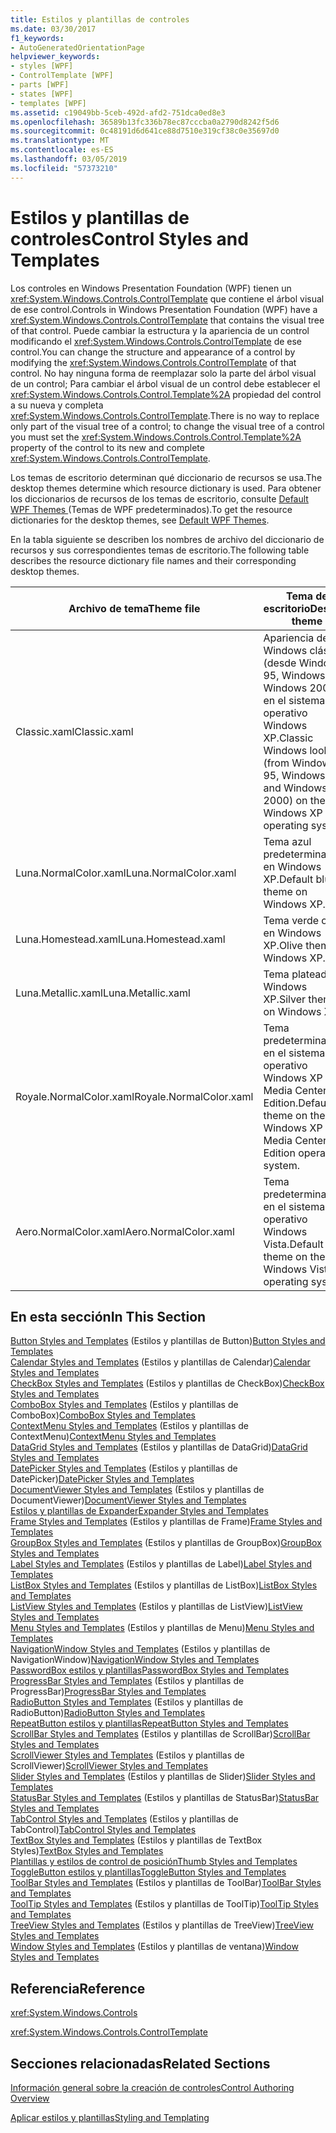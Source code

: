 ```yaml
---
title: Estilos y plantillas de controles
ms.date: 03/30/2017
f1_keywords:
- AutoGeneratedOrientationPage
helpviewer_keywords:
- styles [WPF]
- ControlTemplate [WPF]
- parts [WPF]
- states [WPF]
- templates [WPF]
ms.assetid: c19049bb-5ceb-492d-afd2-751dca0ed8e3
ms.openlocfilehash: 36589b13fc336b78ec87cccba0a2790d8242f5d6
ms.sourcegitcommit: 0c48191d6d641ce88d7510e319cf38c0e35697d0
ms.translationtype: MT
ms.contentlocale: es-ES
ms.lasthandoff: 03/05/2019
ms.locfileid: "57373210"
---
```

# <a name="control-styles-and-templates"></a><span data-ttu-id="7e40b-102">Estilos y plantillas de controles</span><span class="sxs-lookup"><span data-stu-id="7e40b-102">Control Styles and Templates</span></span>
<span data-ttu-id="7e40b-103">Los controles en Windows Presentation Foundation (WPF) tienen un <xref:System.Windows.Controls.ControlTemplate> que contiene el árbol visual de ese control.</span><span class="sxs-lookup"><span data-stu-id="7e40b-103">Controls in Windows Presentation Foundation (WPF) have a <xref:System.Windows.Controls.ControlTemplate> that contains the visual tree of that control.</span></span> <span data-ttu-id="7e40b-104">Puede cambiar la estructura y la apariencia de un control modificando el <xref:System.Windows.Controls.ControlTemplate> de ese control.</span><span class="sxs-lookup"><span data-stu-id="7e40b-104">You can change the structure and appearance of a control by modifying the <xref:System.Windows.Controls.ControlTemplate> of that control.</span></span> <span data-ttu-id="7e40b-105">No hay ninguna forma de reemplazar solo la parte del árbol visual de un control; Para cambiar el árbol visual de un control debe establecer el <xref:System.Windows.Controls.Control.Template%2A> propiedad del control a su nueva y completa <xref:System.Windows.Controls.ControlTemplate>.</span><span class="sxs-lookup"><span data-stu-id="7e40b-105">There is no way to replace only part of the visual tree of a control; to change the visual tree of a control you must set the <xref:System.Windows.Controls.Control.Template%2A> property of the control to its new and complete <xref:System.Windows.Controls.ControlTemplate>.</span></span>  
  
 <span data-ttu-id="7e40b-106">Los temas de escritorio determinan qué diccionario de recursos se usa.</span><span class="sxs-lookup"><span data-stu-id="7e40b-106">The desktop themes determine which resource dictionary is used.</span></span> <span data-ttu-id="7e40b-107">Para obtener los diccionarios de recursos de los temas de escritorio, consulte [Default WPF Themes ](https://go.microsoft.com/fwlink/?LinkID=158252) (Temas de WPF predeterminados).</span><span class="sxs-lookup"><span data-stu-id="7e40b-107">To get the resource dictionaries for the desktop themes, see [Default WPF Themes](https://go.microsoft.com/fwlink/?LinkID=158252).</span></span>  
  
 <span data-ttu-id="7e40b-108">En la tabla siguiente se describen los nombres de archivo del diccionario de recursos y sus correspondientes temas de escritorio.</span><span class="sxs-lookup"><span data-stu-id="7e40b-108">The following table describes the resource dictionary file names and their corresponding desktop themes.</span></span>  
  
|<span data-ttu-id="7e40b-109">Archivo de tema</span><span class="sxs-lookup"><span data-stu-id="7e40b-109">Theme file</span></span>|<span data-ttu-id="7e40b-110">Tema de escritorio</span><span class="sxs-lookup"><span data-stu-id="7e40b-110">Desktop theme</span></span>|  
|----------------|-------------------|  
|<span data-ttu-id="7e40b-111">Classic.xaml</span><span class="sxs-lookup"><span data-stu-id="7e40b-111">Classic.xaml</span></span>|<span data-ttu-id="7e40b-112">Apariencia de Windows clásica (desde Windows 95, Windows 98 y Windows 2000) en el sistema operativo Windows XP.</span><span class="sxs-lookup"><span data-stu-id="7e40b-112">Classic Windows look (from Windows 95, Windows 98, and Windows 2000) on the Windows XP operating system..</span></span>|  
|<span data-ttu-id="7e40b-113">Luna.NormalColor.xaml</span><span class="sxs-lookup"><span data-stu-id="7e40b-113">Luna.NormalColor.xaml</span></span>|<span data-ttu-id="7e40b-114">Tema azul predeterminado en Windows XP.</span><span class="sxs-lookup"><span data-stu-id="7e40b-114">Default blue theme on Windows XP.</span></span>|  
|<span data-ttu-id="7e40b-115">Luna.Homestead.xaml</span><span class="sxs-lookup"><span data-stu-id="7e40b-115">Luna.Homestead.xaml</span></span>|<span data-ttu-id="7e40b-116">Tema verde olivo en Windows XP.</span><span class="sxs-lookup"><span data-stu-id="7e40b-116">Olive theme on Windows XP.</span></span>|  
|<span data-ttu-id="7e40b-117">Luna.Metallic.xaml</span><span class="sxs-lookup"><span data-stu-id="7e40b-117">Luna.Metallic.xaml</span></span>|<span data-ttu-id="7e40b-118">Tema plateado en Windows XP.</span><span class="sxs-lookup"><span data-stu-id="7e40b-118">Silver theme on Windows XP.</span></span>|  
|<span data-ttu-id="7e40b-119">Royale.NormalColor.xaml</span><span class="sxs-lookup"><span data-stu-id="7e40b-119">Royale.NormalColor.xaml</span></span>|<span data-ttu-id="7e40b-120">Tema predeterminado en el sistema operativo Windows XP Media Center Edition.</span><span class="sxs-lookup"><span data-stu-id="7e40b-120">Default theme on the Windows XP Media Center Edition operating system.</span></span>|  
|<span data-ttu-id="7e40b-121">Aero.NormalColor.xaml</span><span class="sxs-lookup"><span data-stu-id="7e40b-121">Aero.NormalColor.xaml</span></span>|<span data-ttu-id="7e40b-122">Tema predeterminado en el sistema operativo Windows Vista.</span><span class="sxs-lookup"><span data-stu-id="7e40b-122">Default theme on the Windows Vista operating system.</span></span>|  
  
## <a name="in-this-section"></a><span data-ttu-id="7e40b-123">En esta sección</span><span class="sxs-lookup"><span data-stu-id="7e40b-123">In This Section</span></span>  
 <span data-ttu-id="7e40b-124">[Button Styles and Templates](button-styles-and-templates.md) (Estilos y plantillas de Button)</span><span class="sxs-lookup"><span data-stu-id="7e40b-124">[Button Styles and Templates](button-styles-and-templates.md)</span></span>  
 <span data-ttu-id="7e40b-125">[Calendar Styles and Templates](calendar-styles-and-templates.md) (Estilos y plantillas de Calendar)</span><span class="sxs-lookup"><span data-stu-id="7e40b-125">[Calendar Styles and Templates](calendar-styles-and-templates.md)</span></span>  
 <span data-ttu-id="7e40b-126">[CheckBox Styles and Templates](checkbox-styles-and-templates.md) (Estilos y plantillas de CheckBox)</span><span class="sxs-lookup"><span data-stu-id="7e40b-126">[CheckBox Styles and Templates](checkbox-styles-and-templates.md)</span></span>  
 <span data-ttu-id="7e40b-127">[ComboBox Styles and Templates](combobox-styles-and-templates.md) (Estilos y plantillas de ComboBox)</span><span class="sxs-lookup"><span data-stu-id="7e40b-127">[ComboBox Styles and Templates](combobox-styles-and-templates.md)</span></span>  
 <span data-ttu-id="7e40b-128">[ContextMenu Styles and Templates](contextmenu-styles-and-templates.md) (Estilos y plantillas de ContextMenu)</span><span class="sxs-lookup"><span data-stu-id="7e40b-128">[ContextMenu Styles and Templates](contextmenu-styles-and-templates.md)</span></span>  
 <span data-ttu-id="7e40b-129">[DataGrid Styles and Templates](datagrid-styles-and-templates.md) (Estilos y plantillas de DataGrid)</span><span class="sxs-lookup"><span data-stu-id="7e40b-129">[DataGrid Styles and Templates](datagrid-styles-and-templates.md)</span></span>  
 <span data-ttu-id="7e40b-130">[DatePicker Styles and Templates](datepicker-styles-and-templates.md) (Estilos y plantillas de DatePicker)</span><span class="sxs-lookup"><span data-stu-id="7e40b-130">[DatePicker Styles and Templates](datepicker-styles-and-templates.md)</span></span>  
 <span data-ttu-id="7e40b-131">[DocumentViewer Styles and Templates](documentviewer-styles-and-templates.md) (Estilos y plantillas de DocumentViewer)</span><span class="sxs-lookup"><span data-stu-id="7e40b-131">[DocumentViewer Styles and Templates](documentviewer-styles-and-templates.md)</span></span>  
 [<span data-ttu-id="7e40b-132">Estilos y plantillas de Expander</span><span class="sxs-lookup"><span data-stu-id="7e40b-132">Expander Styles and Templates</span></span>](expander-styles-and-templates.md)  
 <span data-ttu-id="7e40b-133">[Frame Styles and Templates](frame-styles-and-templates.md) (Estilos y plantillas de Frame)</span><span class="sxs-lookup"><span data-stu-id="7e40b-133">[Frame Styles and Templates](frame-styles-and-templates.md)</span></span>  
 <span data-ttu-id="7e40b-134">[GroupBox Styles and Templates](groupbox-styles-and-templates.md) (Estilos y plantillas de GroupBox)</span><span class="sxs-lookup"><span data-stu-id="7e40b-134">[GroupBox Styles and Templates](groupbox-styles-and-templates.md)</span></span>  
 <span data-ttu-id="7e40b-135">[Label Styles and Templates](label-styles-and-templates.md) (Estilos y plantillas de Label)</span><span class="sxs-lookup"><span data-stu-id="7e40b-135">[Label Styles and Templates](label-styles-and-templates.md)</span></span>  
 <span data-ttu-id="7e40b-136">[ListBox Styles and Templates](listbox-styles-and-templates.md) (Estilos y plantillas de ListBox)</span><span class="sxs-lookup"><span data-stu-id="7e40b-136">[ListBox Styles and Templates](listbox-styles-and-templates.md)</span></span>  
 <span data-ttu-id="7e40b-137">[ListView Styles and Templates](listview-styles-and-templates.md) (Estilos y plantillas de ListView)</span><span class="sxs-lookup"><span data-stu-id="7e40b-137">[ListView Styles and Templates](listview-styles-and-templates.md)</span></span>  
 <span data-ttu-id="7e40b-138">[Menu Styles and Templates](menu-styles-and-templates.md) (Estilos y plantillas de Menu)</span><span class="sxs-lookup"><span data-stu-id="7e40b-138">[Menu Styles and Templates](menu-styles-and-templates.md)</span></span>  
 <span data-ttu-id="7e40b-139">[NavigationWindow Styles and Templates](navigationwindow-styles-and-templates.md) (Estilos y plantillas de NavigationWindow)</span><span class="sxs-lookup"><span data-stu-id="7e40b-139">[NavigationWindow Styles and Templates](navigationwindow-styles-and-templates.md)</span></span>  
 [<span data-ttu-id="7e40b-140">PasswordBox estilos y plantillas</span><span class="sxs-lookup"><span data-stu-id="7e40b-140">PasswordBox Styles and Templates</span></span>](passwordbox-syles-and-templates.md)  
 <span data-ttu-id="7e40b-141">[ProgressBar Styles and Templates](progressbar-styles-and-templates.md) (Estilos y plantillas de ProgressBar)</span><span class="sxs-lookup"><span data-stu-id="7e40b-141">[ProgressBar Styles and Templates](progressbar-styles-and-templates.md)</span></span>  
 <span data-ttu-id="7e40b-142">[RadioButton Styles and Templates](radiobutton-styles-and-templates.md) (Estilos y plantillas de RadioButton)</span><span class="sxs-lookup"><span data-stu-id="7e40b-142">[RadioButton Styles and Templates](radiobutton-styles-and-templates.md)</span></span>  
 [<span data-ttu-id="7e40b-143">RepeatButton estilos y plantillas</span><span class="sxs-lookup"><span data-stu-id="7e40b-143">RepeatButton Styles and Templates</span></span>](repeatbutton-syles-and-templates.md)  
 <span data-ttu-id="7e40b-144">[ScrollBar Styles and Templates](scrollbar-styles-and-templates.md) (Estilos y plantillas de ScrollBar)</span><span class="sxs-lookup"><span data-stu-id="7e40b-144">[ScrollBar Styles and Templates](scrollbar-styles-and-templates.md)</span></span>  
 <span data-ttu-id="7e40b-145">[ScrollViewer Styles and Templates](scrollviewer-styles-and-templates.md) (Estilos y plantillas de ScrollViewer)</span><span class="sxs-lookup"><span data-stu-id="7e40b-145">[ScrollViewer Styles and Templates](scrollviewer-styles-and-templates.md)</span></span>  
 <span data-ttu-id="7e40b-146">[Slider Styles and Templates](slider-styles-and-templates.md) (Estilos y plantillas de Slider)</span><span class="sxs-lookup"><span data-stu-id="7e40b-146">[Slider Styles and Templates](slider-styles-and-templates.md)</span></span>  
 <span data-ttu-id="7e40b-147">[StatusBar Styles and Templates](statusbar-styles-and-templates.md) (Estilos y plantillas de StatusBar)</span><span class="sxs-lookup"><span data-stu-id="7e40b-147">[StatusBar Styles and Templates](statusbar-styles-and-templates.md)</span></span>  
 <span data-ttu-id="7e40b-148">[TabControl Styles and Templates](tabcontrol-styles-and-templates.md) (Estilos y plantillas de TabControl)</span><span class="sxs-lookup"><span data-stu-id="7e40b-148">[TabControl Styles and Templates](tabcontrol-styles-and-templates.md)</span></span>  
 <span data-ttu-id="7e40b-149">[TextBox Styles and Templates](textbox-styles-and-templates.md) (Estilos y plantillas de TextBox Styles)</span><span class="sxs-lookup"><span data-stu-id="7e40b-149">[TextBox Styles and Templates](textbox-styles-and-templates.md)</span></span>  
 [<span data-ttu-id="7e40b-150">Plantillas y estilos de control de posición</span><span class="sxs-lookup"><span data-stu-id="7e40b-150">Thumb Styles and Templates</span></span>](thumb-syles-and-templates.md)  
 [<span data-ttu-id="7e40b-151">ToggleButton estilos y plantillas</span><span class="sxs-lookup"><span data-stu-id="7e40b-151">ToggleButton Styles and Templates</span></span>](togglebutton-syles-and-templates.md)  
 <span data-ttu-id="7e40b-152">[ToolBar Styles and Templates](toolbar-styles-and-templates.md) (Estilos y plantillas de ToolBar)</span><span class="sxs-lookup"><span data-stu-id="7e40b-152">[ToolBar Styles and Templates](toolbar-styles-and-templates.md)</span></span>  
 <span data-ttu-id="7e40b-153">[ToolTip Styles and Templates](tooltip-styles-and-templates.md) (Estilos y plantillas de ToolTip)</span><span class="sxs-lookup"><span data-stu-id="7e40b-153">[ToolTip Styles and Templates](tooltip-styles-and-templates.md)</span></span>  
 <span data-ttu-id="7e40b-154">[TreeView Styles and Templates](treeview-styles-and-templates.md) (Estilos y plantillas de TreeView)</span><span class="sxs-lookup"><span data-stu-id="7e40b-154">[TreeView Styles and Templates](treeview-styles-and-templates.md)</span></span>  
 <span data-ttu-id="7e40b-155">[Window Styles and Templates](window-styles-and-templates.md) (Estilos y plantillas de ventana)</span><span class="sxs-lookup"><span data-stu-id="7e40b-155">[Window Styles and Templates](window-styles-and-templates.md)</span></span>  
  
## <a name="reference"></a><span data-ttu-id="7e40b-156">Referencia</span><span class="sxs-lookup"><span data-stu-id="7e40b-156">Reference</span></span>  
 <xref:System.Windows.Controls>  
  
 <xref:System.Windows.Controls.ControlTemplate>  
  
## <a name="related-sections"></a><span data-ttu-id="7e40b-157">Secciones relacionadas</span><span class="sxs-lookup"><span data-stu-id="7e40b-157">Related Sections</span></span>  
 [<span data-ttu-id="7e40b-158">Información general sobre la creación de controles</span><span class="sxs-lookup"><span data-stu-id="7e40b-158">Control Authoring Overview</span></span>](control-authoring-overview.md)  
  
 [<span data-ttu-id="7e40b-159">Aplicar estilos y plantillas</span><span class="sxs-lookup"><span data-stu-id="7e40b-159">Styling and Templating</span></span>](styling-and-templating.md)
